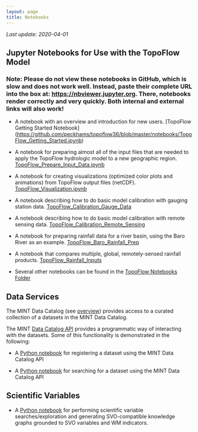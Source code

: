 ```yaml
---
layout: page
title: Notebooks
---
```


*Last update: 2020-04-01*

## Jupyter Notebooks for Use with the TopoFlow Model

### Note: Please do not view these notebooks in GitHub, which is slow and does not work well.  Instead, paste their complete URL into the box at: https://nbviewer.jupyter.org.  There, notebooks render correctly and very quickly.  Both internal and external links will also work!

 * A notebook with an overview and introduction for new users.  [TopoFlow Getting Started Notebook]
 (https://github.com/peckhams/topoflow36/blob/master/notebooks/TopoFlow_Getting_Started.ipynb)

  * A notebook for preparing almost all of the input files that are needed to apply the TopoFlow hydrologic model to a new geographic region. [TopoFlow_Prepare_Input_Data.ipynb](https://github.com/peckhams/topoflow36/blob/master/notebooks/TopoFlow_Prepare_Input_Data.ipynb)
  
  * A notebook for creating visualizations (optimized color plots and animations) from TopoFlow output files (netCDF). [TopoFlow_Visualization.ipynb](https://github.com/peckhams/topoflow36/blob/master/notebooks/TopoFlow_Visualization.ipynb)
  
  * A notebook describing how to do basic model calibration with gauging station data. [TopoFlow_Calibration_Gauge_Data](https://github.com/peckhams/topoflow36/blob/master/notebooks/TopoFlow_Calibration_Gauge_Data.ipynb)
  
  * A notebook describing how to do basic model calibration with remote sensing data. [TopoFlow_Calibration_Remote_Sensing](https://github.com/peckhams/topoflow36/blob/master/notebooks/TopoFlow_Calibration_Remote_Sensing.ipynb)
  
  * A notebook for preparing rainfall data for a river basin, using the Baro River as an example. [TopoFlow_Baro_Rainfall_Prep](https://github.com/peckhams/topoflow36/blob/master/notebooks/TopoFlow_Baro_Rainfall_Prep.ipynb)
  
  * A notebook that compares multiple, global, remotely-sensed rainfall products. [TopoFlow_Rainfall_Inputs](https://github.com/peckhams/topoflow36/blob/master/notebooks/TopoFlow_Rainfall_Inputs.ipynb)
  
  * Several other notebooks can be found in the [TopoFlow Notebooks Folder](https://github.com/peckhams/topoflow36/tree/master/notebooks)
  
## Data Services

The MINT Data Catalog (see [overview](https://mintproject.readthedocs.io/en/latest/datacatalog/)) provides access to a curated collection of a datasets in the MINT Data Catalog.

The MINT [Data Catalog API](https://data-catalog.mint.isi.edu/documentation) provides a programmatic way of interacting with the datasets. Some of this functionality is demonstrated in the following:

* A [Python notebook](https://github.com/mintproject/MINT-DataCatalog-Public/blob/master/demo/api_demo.ipynb) for registering a dataset using the MINT Data Catalog API

* A [Python notebook](https://github.com/mintproject/MINT-DataCatalog-Public/blob/master/demo/CHIRPS_browse.ipynb) for searching for a dataset using the MINT Data Catalog API

## Scientific Variables

* A [Python notebook](https://github.com/mariutzica/Scientific-Variable-Exploration-Tools/blob/master/Variable%20Report.ipynb) for performing scientific variable searches/exploration and generating SVO-compatible knowledge graphs grounded to SVO variables and WM indicators.
